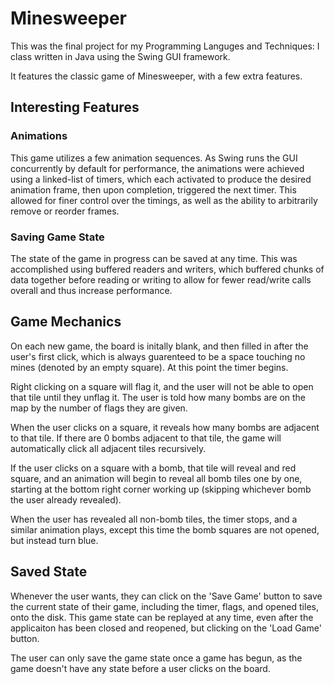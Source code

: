 # Minesweeper
This was the final project for my Programming Languges and Techniques: I class written in Java using the Swing GUI framework.

It features the classic game of Minesweeper, with a few extra features.

## Interesting Features

### Animations
This game utilizes a few animation sequences. As Swing runs the GUI concurrently by default for performance, the animations were achieved using a linked-list of timers, which each activated to produce the desired animation frame, then upon completion, triggered the next timer. This allowed for finer control over the timings, as well as the ability to arbitrarily remove or reorder frames.

### Saving Game State
The state of the game in progress can be saved at any time. This was accomplished using buffered readers and writers, which buffered chunks of data together before reading or writing to allow for fewer read/write calls overall and thus increase performance.

## Game Mechanics

On each new game, the board is initally blank, and then filled in after the user's first click, which is always guarenteed to be a space touching no mines (denoted by an empty square). At this point the timer begins.

Right clicking on a square will flag it, and the user will not be able to open that tile until they unflag it. The user is told how many bombs are on the map by the number of flags they are given.

When the user clicks on a square, it reveals how many bombs are adjacent to that tile. If there are 0 bombs adjacent to that tile, the game will automatically click all adjacent tiles recursively.

If the user clicks on a square with a bomb, that tile will reveal and red square, and an animation will begin to reveal all bomb tiles one by one, starting at the bottom right corner working up (skipping whichever bomb the user already revealed).

When the user has revealed all non-bomb tiles, the timer stops, and a similar animation plays, except this time the bomb squares are not opened, but instead turn blue.

## Saved State

Whenever the user wants, they can click on the 'Save Game' button to save the current state of their game, including the timer, flags, and opened tiles, onto the disk. This game state can be replayed at any time, even after the applicaiton has been closed and reopened, but clicking on the 'Load Game' button.

The user can only save the game state once a game has begun, as the game doesn't have any state before a user clicks on the board.
